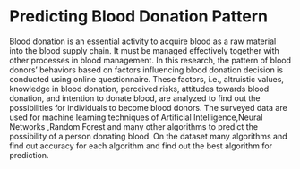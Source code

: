 # Predicting Blood Donation Pattern 
Blood donation is an essential activity to acquire blood as a raw material into the blood supply chain.  It must be managed effectively together with other processes in blood management.  In this research, the pattern of blood donors’ behaviors based on factors influencing blood donation decision is conducted using online questionnaire.  These factors, i.e., altruistic values, knowledge in blood donation, perceived risks, attitudes towards blood donation, and intention to donate blood, are analyzed to find out the possibilities for individuals to become blood donors.  The surveyed data are used for machine learning techniques of Artificial Intelligence,Neural Networks ,Random Forest and many other algorithms to predict the possibility of a person donating blood. On the dataset many algorithms and find out accuracy for each algorithm and find out the best algorithm for prediction.   
